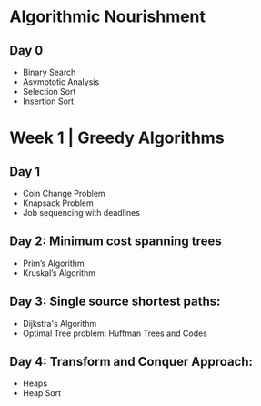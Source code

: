 # Algorithmic Nourishment

## Day 0
- Binary Search
- Asymptotic Analysis
- Selection Sort
- Insertion Sort

# Week 1 | Greedy Algorithms

## Day 1

- Coin Change Problem 
- Knapsack Problem
- Job sequencing with deadlines

## Day 2: Minimum cost spanning trees
- Prim’s Algorithm
- Kruskal’s Algorithm

## Day 3: Single source shortest paths: 
- Dijkstra's Algorithm
- Optimal Tree problem: Huffman Trees and Codes
  
## Day 4: Transform and Conquer Approach: 
-  Heaps 
-  Heap Sort
  

